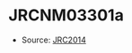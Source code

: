 <a name="material" />

# JRCNM03301a
<script type="application/ld+json">
  {
    "@context": "https://schema.org/",
    "@type": "ChemicalSubstance",
    "http://purl.org/dc/terms/conformsTo":
      {
        "@type": "CreativeWork",
        "@id": "https://bioschemas.org/profiles/ChemicalSubstance/0.4-RELEASE/"
      },
    "@id": "https://egonw.github.io/nanowiki/nanowiki391.html#material",
    "name": "JRCNM03301a",
    "sameAs": "http://127.0.0.1/mediawiki/index.php/Special:URIResolver/JRCNM03301a"
  }
</script>


* Source: [JRC2014](http://127.0.0.1/mediawiki/index.php/Special:URIResolver/JRC2014)
